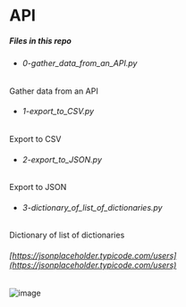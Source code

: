 # API

##### Files in this repo

- ###### 0-gather_data_from_an_API.py
Gather data from an API


- ###### 1-export_to_CSV.py
Export to CSV


- ###### 2-export_to_JSON.py
Export to JSON


- ###### 3-dictionary_of_list_of_dictionaries.py
Dictionary of list of dictionaries

###### [https://jsonplaceholder.typicode.com/users](https://jsonplaceholder.typicode.com/users)

![image](https://user-images.githubusercontent.com/68082012/133145400-7b94fd07-12da-439b-8653-b7fa09c2a055.png)
